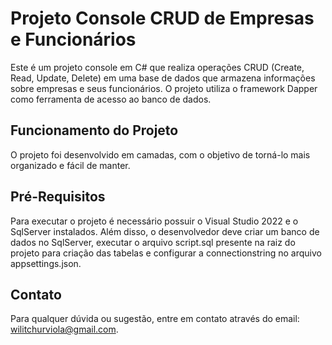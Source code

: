 # Projeto Console CRUD de Empresas e Funcionários

Este é um projeto console em C# que realiza operações CRUD (Create, Read, Update, Delete) em uma base de dados que armazena informações sobre empresas e seus funcionários. O projeto utiliza o framework Dapper como ferramenta de acesso ao banco de dados.

## Funcionamento do Projeto

O projeto foi desenvolvido em camadas, com o objetivo de torná-lo mais organizado e fácil de manter. 

## Pré-Requisitos

Para executar o projeto é necessário possuir o Visual Studio 2022 e o SqlServer instalados. Além disso, o desenvolvedor deve criar um banco de dados no SqlServer, executar o arquivo script.sql presente na raiz do projeto para criação das tabelas e configurar a connectionstring no arquivo appsettings.json.

## Contato

Para qualquer dúvida ou sugestão, entre em contato através do email: wilitchurviola@gmail.com.




